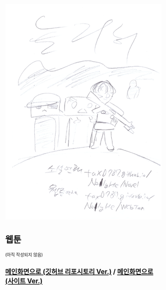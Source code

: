![title](./title.png)

# 웹툰

(아직 작성되지 않음)

## [메인화면으로 (깃허브 리포시토리 Ver.)](https://github.com/Tax0787/NollyHe) / [메인화면으로 (사이트 Ver.)](https://Tax0787.github.io/NollyHe)
